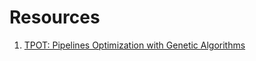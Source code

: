 # Resources
1. [TPOT: Pipelines Optimization with Genetic Algorithms](https://towardsdatascience.com/tpot-pipelines-optimization-with-genetic-algorithms-56ec44ef6ede)
